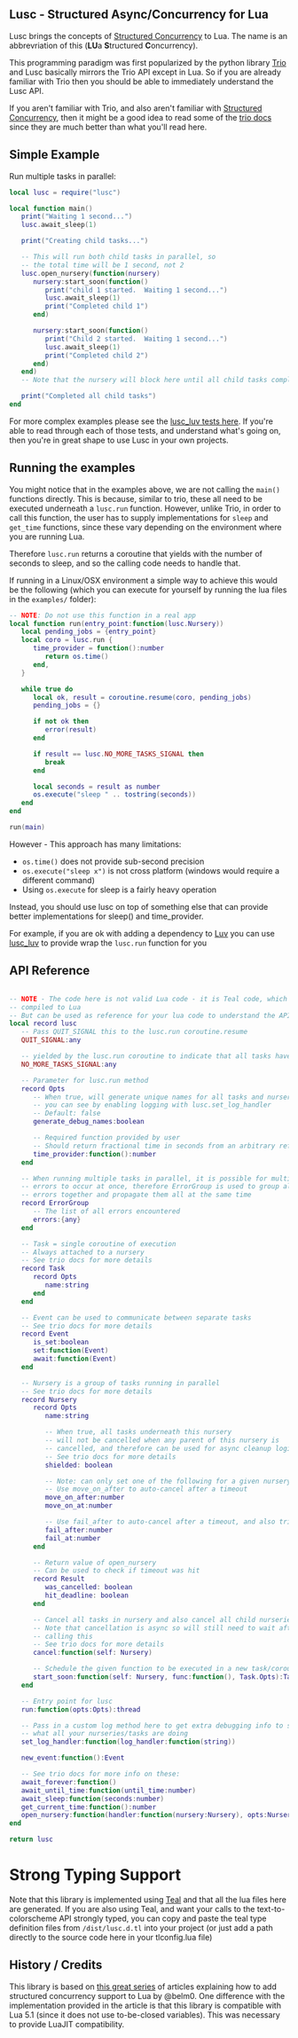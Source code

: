 
Lusc - Structured Async/Concurrency for Lua
-----

Lusc brings the concepts of [Structured Concurrency](https://en.wikipedia.org/wiki/Structured_concurrency) to Lua.  The name is an abbrevriation of this (**LU**a **S**tructured **C**oncurrency).

This programming paradigm was first popularized by the python library [Trio](https://github.com/python-trio/trio) and Lusc basically mirrors the Trio API except in Lua.  So if you are already familiar with Trio then you should be able to immediately understand the Lusc API.

If you aren't familiar with Trio, and also aren't familiar with [Structured Concurrency](https://en.wikipedia.org/wiki/Structured_concurrency), then it might be a good idea to read some of the [trio docs](https://trio.readthedocs.io/en/stable/reference-core.html) since they are much better than what you'll read here.

Simple Example
---

Run multiple tasks in parallel:

```lua
local lusc = require("lusc")

local function main()
   print("Waiting 1 second...")
   lusc.await_sleep(1)

   print("Creating child tasks...")

   -- This will run both child tasks in parallel, so
   -- the total time will be 1 second, not 2
   lusc.open_nursery(function(nursery)
      nursery:start_soon(function()
         print("child 1 started.  Waiting 1 second...")
         lusc.await_sleep(1)
         print("Completed child 1")
      end)

      nursery:start_soon(function()
         print("Child 2 started.  Waiting 1 second...")
         lusc.await_sleep(1)
         print("Completed child 2")
      end)
   end)
   -- Note that the nursery will block here until all child tasks complete

   print("Completed all child tasks")
end
```

For more complex examples please see the [lusc_luv tests here](https://github.com/svermeulen/lusc_luv/blob/main/gen/lusc_luv/tests/lusc_spec.lua).  If you're able to read through each of those tests, and understand what's going on, then you're in great shape to use Lusc in your own projects.

Running the examples
---

You might notice that in the examples above, we are not calling the `main()` functions directly.  This is because, similar to trio, these all need to be executed underneath a `lusc.run` function.  However, unlike Trio, in order to call this function, the user has to supply implementations for `sleep` and `get_time` functions, since these vary depending on the environment where you are running Lua.

Therefore `lusc.run` returns a coroutine that yields with the number of seconds to sleep, and so the calling code needs to handle that.

If running in a Linux/OSX environment a simple way to achieve this would be the following (which you can execute for yourself by running the lua files in the `examples/` folder):

```lua
-- NOTE: Do not use this function in a real app
local function run(entry_point:function(lusc.Nursery))
   local pending_jobs = {entry_point}
   local coro = lusc.run {
      time_provider = function():number
         return os.time()
      end,
   }

   while true do
      local ok, result = coroutine.resume(coro, pending_jobs)
      pending_jobs = {}

      if not ok then
         error(result)
      end

      if result == lusc.NO_MORE_TASKS_SIGNAL then
         break
      end

      local seconds = result as number
      os.execute("sleep " .. tostring(seconds))
   end
end

run(main)
```

However - This approach has many limitations:
* `os.time()` does not provide sub-second precision
* `os.execute("sleep x")` is not cross platform (windows would require a different command)
* Using `os.execute` for sleep is a fairly heavy operation

Instead, you should use lusc on top of something else that can provide better implementations for sleep() and time_provider.

For example, if you are ok with adding a dependency to [Luv](https://github.com/luvit/luv) you can use [lusc_luv](https://github.com/svermeulen/lusc_luv) to provide wrap the `lusc.run` function for you

API Reference
---

```lua

-- NOTE - The code here is not valid Lua code - it is Teal code, which gets
-- compiled to Lua
-- But can be used as reference for your lua code to understand the API and the methods/types
local record lusc
   -- Pass QUIT_SIGNAL this to the lusc.run coroutine.resume
   QUIT_SIGNAL:any

   -- yielded by the lusc.run coroutine to indicate that all tasks have completed
   NO_MORE_TASKS_SIGNAL:any

   -- Parameter for lusc.run method
   record Opts
      -- When true, will generate unique names for all tasks and nurseries, which
      -- you can see by enabling logging with lusc.set_log_handler
      -- Default: false
      generate_debug_names:boolean

      -- Required function provided by user
      -- Should return fractional time in seconds from an arbitrary reference point
      time_provider:function():number
   end

   -- When running multiple tasks in parallel, it is possible for multiple
   -- errors to occur at once, therefore ErrorGroup is used to group all these
   -- errors together and propagate them all at the same time
   record ErrorGroup
      -- The list of all errors encountered
      errors:{any}
   end

   -- Task = single coroutine of execution
   -- Always attached to a nursery
   -- See trio docs for more details
   record Task
      record Opts
         name:string
      end
   end

   -- Event can be used to communicate between separate tasks
   -- See trio docs for more details
   record Event
      is_set:boolean
      set:function(Event)
      await:function(Event)
   end

   -- Nursery is a group of tasks running in parallel
   -- See trio docs for more details
   record Nursery
      record Opts
         name:string

         -- When true, all tasks underneath this nursery
         -- will not be cancelled when any parent of this nursery is 
         -- cancelled, and therefore can be used for async cleanup logic
         -- See trio docs for more details
         shielded: boolean

         -- Note: can only set one of the following for a given nursery
         -- Use move_on_after to auto-cancel after a timeout
         move_on_after:number
         move_on_at:number

         -- Use fail_after to auto-cancel after a timeout, and also trigger an error afterwards
         fail_after:number
         fail_at:number
      end

      -- Return value of open_nursery
      -- Can be used to check if timeout was hit
      record Result
         was_cancelled: boolean
         hit_deadline: boolean
      end

      -- Cancel all tasks in nursery and also cancel all child nurseries
      -- Note that cancellation is async so will still need to wait after
      -- calling this
      -- See trio docs for more details
      cancel:function(self: Nursery)

      -- Schedule the given function to be executed in a new task/coroutine
      start_soon:function(self: Nursery, func:function(), Task.Opts):Task
   end

   -- Entry point for lusc
   run:function(opts:Opts):thread

   -- Pass in a custom log method here to get extra debugging info to see
   -- what all your nurseries/tasks are doing
   set_log_handler:function(log_handler:function(string))

   new_event:function():Event

   -- See trio docs for more info on these:
   await_forever:function()
   await_until_time:function(until_time:number)
   await_sleep:function(seconds:number)
   get_current_time:function():number
   open_nursery:function(handler:function(nursery:Nursery), opts:Nursery.Opts):Nursery.Result
end

return lusc
```

# Strong Typing Support

Note that this library is implemented using [Teal](https://github.com/teal-language/tl) and that all the lua files here are generated.  If you are also using Teal, and want your calls to the text-to-colorscheme API strongly typed, you can copy and paste the teal type definition files from `/dist/lusc.d.tl` into your project (or just add a path directly to the source code here in your tlconfig.lua file)

History / Credits
---

This library is based on [this great series](https://gist.github.com/belm0/4c6d11f47ccd31a231cde04616d6bb22) of articles explaining how to add structured concurrency support to Lua by @belm0.  One difference with the implementation provided in the article is that this library is compatible with Lua 5.1 (since it does not use to-be-closed variables).  This was necessary to provide LuaJIT compatibility.

